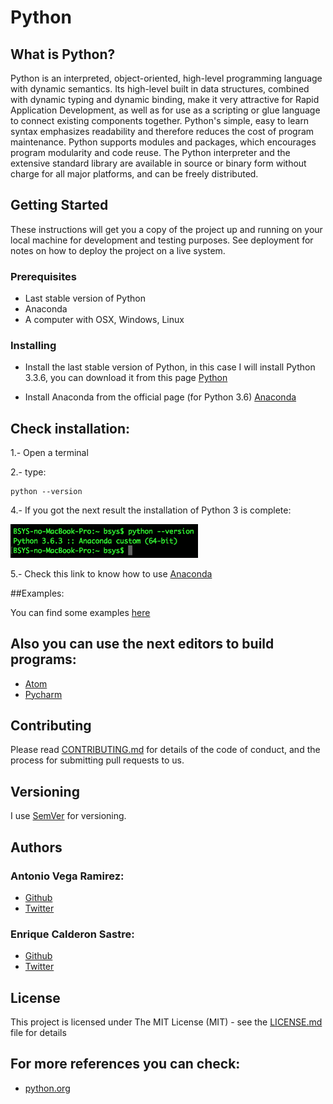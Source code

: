 # Python

## What is Python?

Python is an interpreted, object-oriented, high-level programming language with dynamic semantics. Its high-level built in data structures, combined with dynamic typing and dynamic binding, make it very attractive for Rapid Application Development, as well as for use as a scripting or glue language to connect existing components together. Python's simple, easy to learn syntax emphasizes readability and therefore reduces the cost of program maintenance. Python supports modules and packages, which encourages program modularity and code reuse. The Python interpreter and the extensive standard library are available in source or binary form without charge for all major platforms, and can be freely distributed.

## Getting Started

These instructions will get you a copy of the project up and running on your local machine for development and testing purposes. See deployment for notes on how to deploy the project on a live system.

### Prerequisites

* Last stable version of Python
* Anaconda
* A computer with OSX, Windows, Linux

### Installing

* Install the last stable version of Python, in this case I will install Python 3.3.6, you can download it from this page [Python](https://www.python.org/downloads/)

* Install Anaconda from the official page (for Python 3.6) [Anaconda](https://www.anaconda.com/download/#macos)

## Check installation:

1.- Open a terminal

2.- type:

    python --version

4.- If you got the next result the installation of Python 3 is complete:

<img src="https://github.com/totovr/Python/blob/master/Images/version.png" width="300">

5.- Check this link to know how to use [Anaconda](https://github.com/totovr/Python/tree/Anaconda)

##Examples:

You can find some examples [here](https://github.com/totovr/Python/tree/Anaconda/Basic)

## Also you can use the next editors to build programs:

* [Atom](https://atom.io/)
* [Pycharm](https://www.jetbrains.com/pycharm/)

## Contributing

Please read [CONTRIBUTING.md](https://github.com/totovr/Processing/blob/master/CONTRIBUTING.md) for details of the code of conduct, and the process for submitting pull requests to us.

## Versioning

I use [SemVer](http://semver.org/) for versioning.

## Authors

### Antonio Vega Ramirez:

* [Github](https://github.com/totovr)
* [Twitter](https://twitter.com/SpainDice)

### Enrique Calderon Sastre:

* [Github](https://github.com/ecaldrn)
* [Twitter](https://twitter.com/ecaldrn1)

## License

This project is licensed under The MIT License (MIT) - see the [LICENSE.md](https://github.com/totovr/Python/blob/master/LICENSE.md) file for details

## For more references you can check:

* [python.org](https://www.python.org/doc/essays/blurb/)
